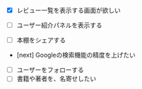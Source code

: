 - [x] レビュー一覧を表示する画面が欲しい
- [ ] ユーザー紹介パネルを表示する

- [ ] 本棚をシェアする

- [next] Googleの検索機能の精度を上げたい
- [ ] ユーザーをフォローする
- [ ] 書籍や著者を、名寄せしたい

